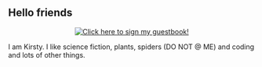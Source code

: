 ## Hello friends

<p align="center">
  <a href="https://gist.github.com/dereknahman/067d385064f31fc470a68fff3f9888c2#file-catonpiano-gif">
    <img src="https://gist.github.com/dereknahman/067d385064f31fc470a68fff3f9888c2/raw/a8519fe87018cda7671e59dee231d93d88bb8f31/CATONPIANO.gif" alt="Click here to sign my guestbook!">
  </a>
</p>

I am Kirsty. I like science fiction, plants, spiders (DO NOT @ ME) and coding and lots of other things. 